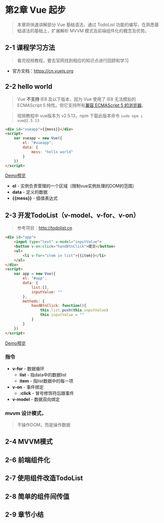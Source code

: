 # 第2章 Vue 起步 

> 本章将快速讲解部分 Vue 基础语法，通过 TodoList 功能的编写，在熟悉基础语法的基础上，扩展解析 MVVM 模式及前端组件化的概念及优势。

 
## 2-1 课程学习方法

> 看完视频教程，要去官网找到相应的知识点进行回顾和学习

* 官方文档：https://cn.vuejs.org


## 2-2 hello world

> Vue **不支持** IE8 及以下版本，因为 Vue 使用了 IE8 无法模拟的 ECMAScript 5 特性。但它支持所有[兼容 ECMAScript 5 的浏览器](https://caniuse.com/#feat=es5)。

> 视频教程中 vue版本为 v2.5.13，npm 下载此版本命令 `sudo npm i vue@2.5.13`

```html
<div id="vueapp">{{mess}}</div>
<script>
    var vueapp = new Vue({
        el: "#vueapp",
        data: {
            mess: "hello world"
        }
    })
</script>
```
[Demo预览](https://github.xiaodongxier.com/mkw-vue-qnew-notes/code/2-2-1-helloworld.html)


* **el** - 实例负责管理的一个区域（限制vue实例处理的DOM的范围）
* **data** - 定义的数据
* **{{mess}}** - 插值表达式



## 2-3 开发TodoList（v-model、v-for、v-on）

> 参考项目：http://todolist.cn

```html
<div id="app">
    <input type="text" v-model="inputValue">
    <button v-on:click="handBtnClick">提交</button>
    <ul>
        <li v-for="item in list">{{item}}</li>
    </ul>
</div>
<script>
    var app = new Vue({
        el: "#app",
        data: {
            list:[],
            inputValue: ""
        },
        methods: {
            handBtnClick: function(){
                this.list.push(this.inputValue)
                this.inputValue = ""
            }
        }
    })
</script>
```
[Demo预览](https://github.xiaodongxier.com/mkw-vue-qnew-notes/code/2-3-1-todolist.html)

### 指令

* **v-for** - 数据循环
    * **list** - 指data中的数据list
    * **item** - 指list数据中的每一项
* **v-on** - 事件绑定
    * **:click** - 冒号修饰符后跟事件
* **v-model** - 数据双向绑定


### mvvm 设计模式，

> 不操作DOM，而是操作数据

## 2-4 MVVM模式



































## 2-6 前端组件化













## 2-7 使用组件改造TodoList













## 2-8 简单的组件间传值













## 2-9 章节小结











